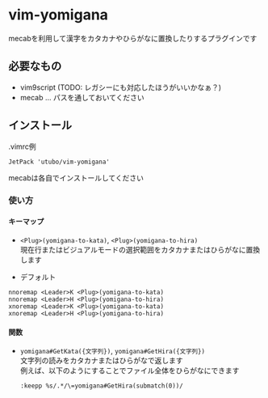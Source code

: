 # vim-yomigana
mecabを利用して漢字をカタカナやひらがなに置換したりするプラグインです

## 必要なもの
- vim9script (TODO: レガシーにも対応したほうがいいかなぁ？)
- mecab … パスを通しておいてください

## インストール
.vimrc例
```vimscript
JetPack 'utubo/vim-yomigana'
```

mecabは各自でインストールしてください

### 使い方

#### キーマップ
- `<Plug>(yomigana-to-kata)`, `<Plug>(yomigana-to-hira)`  
  現在行またはビジュアルモードの選択範囲をカタカナまたはひらがなに置換します

- デフォルト
```vimscript
nnoremap <Leader>K <Plug>(yomigana-to-kata)
nnoremap <Leader>H <Plug>(yomigana-to-hira)
xnoremap <Leader>K <Plug>(yomigana-to-kata)
xnoremap <Leader>H <Plug>(yomigana-to-hira)
```

#### 関数

- `yomigana#GetKata({文字列})`, `yomigana#GetHira({文字列})`  
  文字列の読みをカタカナまたはひらがなで返します  
  例えば、以下のようにすることでファイル全体をひらがなにできます  
  ```vimscript
  :keepp %s/.*/\=yomigana#GetHira(submatch(0))/
  ```

